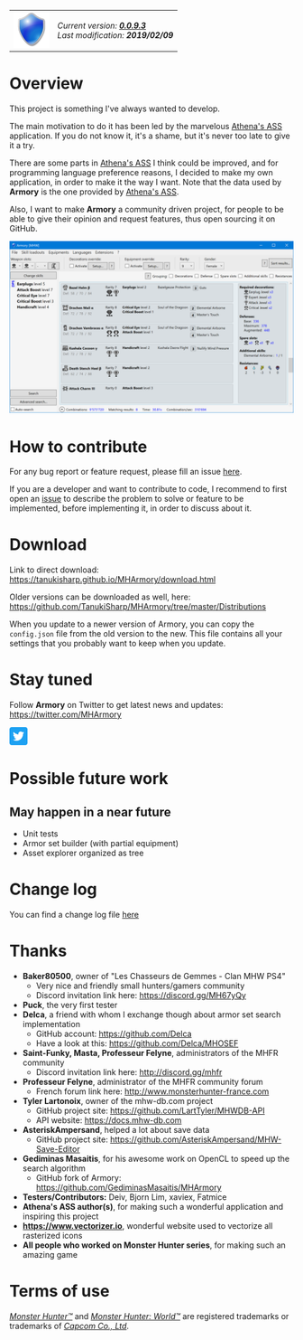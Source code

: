 <table>
<tr border-collapse="collapse" border="none">
<td border-collapse="collapse" border="none">
<img src="docs/images/blue_shield.png" width="64" height="64"/>
</td>
<td border-collapse="collapse" border="none">
<i>Current version: <b><a href="https://tanukisharp.github.io/MHArmory/download.html">0.0.9.3</a></b></i><br/><i>Last modification: <b>2019/02/09</b></i>
</td>
</tr>
</table>

# Overview

This project is something I've always wanted to develop.

The main motivation to do it has been led by the marvelous [Athena's ASS][10] application. If you do not know it, it's a shame, but it's never too late to give it a try.

There are some parts in [Athena's ASS][10] I think could be improved, and for programming language preference reasons, I decided to make my own application, in order to make it the way I want. Note that the data used by **Armory** is the one provided by [Athena's ASS][10].

Also, I want to make **Armory** a community driven project, for people to be able to give their opinion and request features, thus open sourcing it on GitHub.

![Main window](docs/images/main_hires.png)

# How to contribute

For any bug report or feature request, please fill an issue [here][9].

If you are a developer and want to contribute to code, I recommend to first open an [issue][9] to describe the problem to solve or feature to be implemented, before implementing it, in order to discuss about it.

# Download

Link to direct download: https://tanukisharp.github.io/MHArmory/download.html

Older versions can be downloaded as well, here: https://github.com/TanukiSharp/MHArmory/tree/master/Distributions

When you update to a newer version of Armory, you can copy the `config.json` file from the old version to the new.
This file contains all your settings that you probably want to keep when you update.

# Stay tuned

Follow **Armory** on Twitter to get latest news and updates: https://twitter.com/MHArmory

<a href="https://twitter.com/MHArmory" target="_blank"><img src="docs/images/twitter.svg" width="32" height="32"/></a>

# Possible future work

## May happen in a near future

- Unit tests
- Armor set builder (with partial equipment)
- Asset explorer organized as tree

# Change log

You can find a change log file [here](ChangeLog.md)

# Thanks

- **Baker80500**, owner of "Les Chasseurs de Gemmes - Clan MHW PS4"
    - Very nice and friendly small hunters/gamers community
    - Discord invitation link here: https://discord.gg/MH67yQy
- **Puck**, the very first tester
- **Delca**, a friend with whom I exchange though about armor set search implementation
    - GitHub account: https://github.com/Delca
    - Have a look at this: https://github.com/Delca/MHOSEF
- **Saint-Funky, Masta, Professeur Felyne**, administrators of the MHFR community
    - Discord invitation link here: http://discord.gg/mhfr
- **Professeur Felyne**, administrator of the MHFR community forum
    - French forum link here: http://www.monsterhunter-france.com
- **Tyler Lartonoix**, owner of the mhw-db.com project
    - GitHub project site: https://github.com/LartTyler/MHWDB-API
    - API website: https://docs.mhw-db.com
- **AsteriskAmpersand**, helped a lot about save data
    - GitHub project site: https://github.com/AsteriskAmpersand/MHW-Save-Editor
- **Gediminas Masaitis**, for his awesome work on OpenCL to speed up the search algorithm
    - GitHub fork of Armory: https://github.com/GediminasMasaitis/MHArmory
- **Testers/Contributors:** Deiv, Bjorn Lim, xaviex, Fatmice
- **Athena's ASS author(s)**, for making such a wonderful application and inspiring this project
- **https://www.vectorizer.io**, wonderful website used to vectorize all rasterized icons
- **All people who worked on Monster Hunter series**, for making such an amazing game

# Terms of use

[*Monster Hunter™*][6] and [*Monster Hunter: World™*][7] are registered trademarks or trademarks of [*Capcom Co., Ltd*][8].


[6]: https://en.wikipedia.org/wiki/Monster_Hunter
[7]: http://www.monsterhunterworld.com
[8]: http://www.capcom.com
[9]: https://github.com/TanukiSharp/MHArmory/issues
[10]: https://sabercathost.com/folder/70912/MHW
